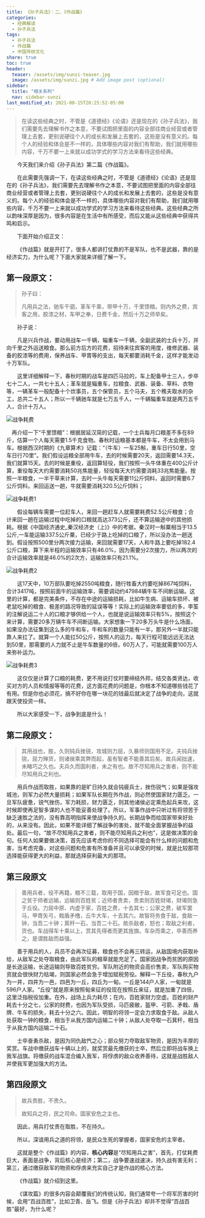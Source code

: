 ```yaml
---
title: 《孙子兵法》：二、《作战篇》
categories:
  - 经典解读
  - 孙子兵法
tags: 
  - 孙子兵法
  - 作战篇
  - 中国传统文化
share: true
toc: true
header:
  teaser: /assets/img/sunzi-teaser.jpg
  image: /assets/img/sunzi.jpg # Add image post (optional)
sidebar:
  title: "相关系列"
  nav: sidebar-sunzi
last_modified_at: 2021-08-15T20:25:52-05:00
---
```


>在读这些经典之时，不管是《道德经》《论语》还是现在的《孙子兵法》，我们需要先去理解书作之本意，不要试图把里面的内容全部往商业经营或者管理上去套，更别说硬往个人的成长和发展上去套的，这些是没有意义的。每个人的经验和体会是不一样的，具体哪些内容对我们有帮助，我们就用哪些内容，千万不要一上来就以成功学式的学习方法来看待这些经典。

&emsp;&emsp;今天我们来介绍《孙子兵法》第二篇《作战篇》。

&emsp;&emsp;在此需要先强调一下，在读这些经典之时，不管是《道德经》《论语》还是现在的《孙子兵法》，我们需要先去理解书作之本意，不要试图把里面的内容全部往商业经营或者管理上去套，更别说硬往个人的成长和发展上去套的，这些是没有意义的。每个人的经验和体会是不一样的，具体哪些内容对我们有帮助，我们就用哪些内容，千万不要一上来就以成功学式的学习方法来看待这些经典。这些经典之所以韵味深厚是因为，很多内容是在生活中有所感受，而后又能从这些经典中获得共鸣和启示。

&emsp;&emsp;下面开始介绍正文：

&emsp;&emsp;《作战篇》就是开打了，很多人都讲打仗靠的不是军队，也不是武器，靠的是经济实力，为什么呢？下面大家就来详细了解一下。

## **第一段原文：**

> 孙子曰：
>
> 凡用兵之法，驰车千驷，革车千乘，带甲十万，千里馈粮。则内外之费，宾客之用，胶漆之材，车甲之奉，日费千金，然后十万之师举矣。

&emsp;&emsp;孙子说：

&emsp;&emsp;凡是兴兵作战，要动用战车一千辆，辎重车一千辆，全副武装的士兵十万，并向千里之外运送粮食。那么前方后方的花费，招待来往宾客的用度，维修武器、装备的胶漆等的费用，保养战车、甲胄等的支出，每天都要消耗千金，这样才能发动十万军队。

&emsp;&emsp;这里详细解释一下，春秋时期的战车是四匹马拉的，车上配备甲士三人，步卒七十二人，一共七十五人；革车就是辎重车，拉粮食、武器、装备、草料、衣物等，一辆革车一般配备十个炊事员，五个保管员，五个马夫，五个樵夫取水的杂工，总共二十五人；所以一千辆驰车就是七万五千人，一千辆辎重车就是两万五千人，合计十万人。



![战争耗费](https://raw.githubusercontent.com/kewtgh/PicSunflowers/main/img/战争耗费.jpg)

&emsp;再介绍一下“千里馈粮”：根据居延汉简的记载，一个士兵每月口粮差不多在89斤，估算一个人每天需要1.5千克食物。春秋时运粮基本都是牛车，不太会用到马车。根据西汉时期的《九章算术》记载：“（牛车）一车25斛，重车日行50里，空车日行70里”。我们假设运粮全部用牛车，去的时候需要20天，返回需要14.3天，我们就算15天。去的时候是重役，返回算轻役，我们按照一头牛体重在400公斤计算，重役每天大约需要消耗50兆焦能量，轻役每天大约需要消耗33兆焦能量。按照一半粮食，一半干草来计算，去时一头牛每天需要11公斤饲料，返回时需要6.7公斤饲料。来回运送一趟，牛就需要消耗320.5公斤饲料；

![战争耗费1](https://raw.githubusercontent.com/kewtgh/PicSunflowers/main/img/战争耗费1.jpg)

&emsp;&emsp;假设每辆车需要一位赶车人，来回一趟赶车人就需要耗费52.5公斤粮食；合计来回一趟在运输过程中吃掉的口粮就高达373公斤，还不算运输途中的其他损耗。根据《中国经济通史_秦汉经济史（上)》中的考据，秦汉时一斛粟相当于13.5公斤,一车能运输337.5公斤粟，已经少于路上吃掉的口粮了，所以没办法一趟送到。假设按照500里分两次接力运输，来回就需要17天，人和牛路上要吃掉182.4公斤口粮，算下来半程的运输效率只有46.0%，因为需要分2次接力，所以两次的合计运输效率就是46.0%的2次方，运输效率只有21.1%。

![战争耗费2](https://raw.githubusercontent.com/kewtgh/PicSunflowers/main/img/战争耗费2.jpg)

&emsp;&emsp;这17天中，10万部队要吃掉2550吨粮食，随行牲畜大约要吃掉867吨饲料，合计3417吨，按照前面牛的运输效率，需要调动约47984辆牛车不间断运输。这里的计算，都是完美条件，不存在中途的运输损耗，比如牛生病、运输车损坏、被老鼠吃掉的粮食、极差的路况导致的延误等等！实际上的运输效率要低的多，李筌的注解说运二十人的口粮才够供给一个人，也就是说运输效率只有5%，按照这个来计算，需要20多万辆牛车不间断运输。大家想象一下20多万头牛是什么场面，如果没办法征集到这么多的牛和车，牛和车的数量只能有一半，那另外一半就只能靠人来扛了。就算一个人能扛50公斤，按照人的运力，每天行程可能远远无法达到50里，那需要的人力就不止是牛车数量的6倍，60万人了，可能就需要100万人来弥补运力。

![战争耗费3](https://raw.githubusercontent.com/kewtgh/PicSunflowers/main/img/战争耗费3.jpg)

&emsp;&emsp;这仅仅是计算了口粮的耗费，更不用说打仗时要缔结外邦，结交各类贤达，收买对方的人员和情报等等的花费，这方面花费的问题是，你根本不知道哪些钱花了有用。但是你也必须花，搞不好你在哪一块花的钱最后就决定了战争的走向，这就跟天使投资一样。

&emsp;&emsp;所以大家感受一下，战争到底是什么！

## **第二段原文：**

> 其用战也，胜，久则钝兵挫锐，攻城则力屈，久暴师则国用不足。夫钝兵挫锐，屈力殚货，则诸侯乘其弊而起，虽有智者不能善其后矣。故兵闻拙速，未睹巧之久也。夫兵久而国利者，未之有也。故不尽知用兵之害者，则不能尽知用兵之利也。

&emsp;&emsp;用兵作战而取胜，如果靠的是旷日持久就会钝疲兵士，挫伤锐气；如果是强攻城池，则军力必然大量损耗；如果军队长期在外作战，则必然使国家财力匮乏。一旦军队疲惫，锐气挫伤，军力耗损，财力匮乏，则其他诸侯必定乘危起兵来攻，这时候即使再足智多谋的人也不能妥善处理了。所以，军事作战中只听过有将领苦于缺乏速胜之法的，没有靠高明指挥来使战争持久的。长期战争而给国家带来好处的，从来没有。因此，如果不能详细了解战争的害处，就不能全面掌握战争的益处。最后一句，“故不尽知用兵之害者，则不能尽知用兵之利也”，这是做决策的金句。任何人如果要做决策，首先应该考虑你的不同选择可能会有什么样的问题和危害，当考虑完备，对这些问题和危害有所准备并且可以承受的时候，就是比较那项选择能获得更大的利益，那就选择获利最大的那项。

## **第三段原文**

> 善用兵者，役不再籍，粮不三载，取用于国，因粮于敌，故军食可足也。国之贫于师者远输，远输则百姓贫；近师者贵卖，贵卖则百姓财竭，财竭则急于丘役。力屈中原、内虚于家，百姓之费，十去其七；公家之费，破军罢马，甲胄矢弓，戟盾矛橹，丘牛大车，十去其六。故智将务食于敌，食敌一钟，当吾二十钟；萁秆一石，当吾二十石。故杀敌者，怒也；取敌之利者，货也。车战得车十乘以上，赏其先得者而更其旌旗。车杂而乘之，卒善而养之，是谓胜敌而益强。

&emsp;&emsp;善于用兵的人，兵员不会再次征募，粮食也不会再三转运，从敌国境内获取补给，从敌军之处夺取粮食，由此军队的粮草就能充足了。国家因战争而贫困的原因是长途运输，长途运输则导致百姓贫穷。军队附近的物资会高价售卖，军队购买物资就会很快财力枯竭，则国家必然会急于增加赋税劳役。解释一下丘役，春秋九户为一井，四井为一邑，四邑为一丘，四丘为一甸。一丘是144户人家，一甸就是596户人家。“丘役”就是原来按照甸来征的役现在按照丘来征，就是加重了四倍，这里泛指税役加重。在外，战场上兵力耗尽；在内，百姓家财力空虚。百姓的财产耗去十分之七，公家的财费，也因为军队受损，马匹疲敝，盔甲、弓箭、矛戟、盾牌、牛车的损失，耗去十分之六。因此，明智的将领一定会力求取食于敌。从敌人处获取一钟的粮食，相当于从我方国内运输二十钟；从敌人处夺取一石萁秆，相当于从我方国内运输二十石。

&emsp;&emsp;士卒奋勇杀敌，是因为同仇敌忾之心；部众努力夺取敌军物资，是因为丰厚的奖赏。车战中缴获战车十辆以上的，就奖赏最先缴获的士卒，然后立即将战车换上我军战旗。将缴获的战车混合编入我军，将俘虏的敌众收养善待，这就是战胜敌人并使我军更加强大的方法。

## **第四段原文**

> 故兵贵胜，不贵久。
>
> 故知兵之将，民之司命。国家安危之主也。

&emsp;&emsp;因此，用兵打仗贵在取胜，不在持久。

&emsp;&emsp;所以，深谙用兵之道的将领，是民众生死的掌握者，国家安危的主宰者。

&emsp;&emsp;这就是整个《作战篇》的内容，**核心内容**是“尽知用兵之害”，首先，打仗耗费巨大，表面是战争，背后核心是经济；第二，战争要速战速决，持久战有害无利；第三，通过缴获敌军的物资和俘虏来充实自己才是作战的核心方法。

&emsp;&emsp;《作战篇》就介绍到这里。

&emsp;&emsp;《谋攻篇》的很多内容会颠覆我们的传统认知，我们通常夸一个将军厉害的时候，会用“百战百胜”，比如卫青、岳飞。但是《孙子兵法》却并不觉得“百战百胜”最好，为什么呢？